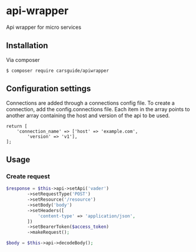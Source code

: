# api-wrapper
Api wrapper for micro services

## Installation
Via composer
```
$ composer require carsguide/apiwrapper
```

## Configuration settings
Connections are added through a connections config file. 
To create a connection, add the config.connections file. Each item in the array points to another array containing the host and version of the api to be used.

```
return [
    'connection_name' => ['host' => 'example.com',
        'version' => 'v1'],
];
```

## Usage
### Create request
```php
$response = $this->api->setApi('vader')
        ->setRequestType('POST')
        ->setResource('/resource')
        ->setBody('body')
        ->setHeaders([
            'content-type' => 'application/json',
        ])
        ->setBearerToken($access_token)
        ->makeRequest();

$body = $this->api->decodeBody();
```
